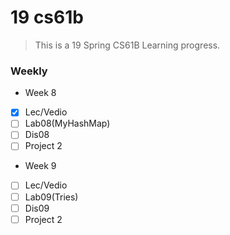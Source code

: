 # 19 cs61b

> This is a 19 Spring CS61B Learning progress. 

### Weekly

* Week 8
 - [x] Lec/Vedio
 - [ ] Lab08(MyHashMap)
 - [ ] Dis08
 - [ ] Project 2
 
 * Week 9
 - [ ] Lec/Vedio
 - [ ] Lab09(Tries)
 - [ ] Dis09
 - [ ] Project 2
